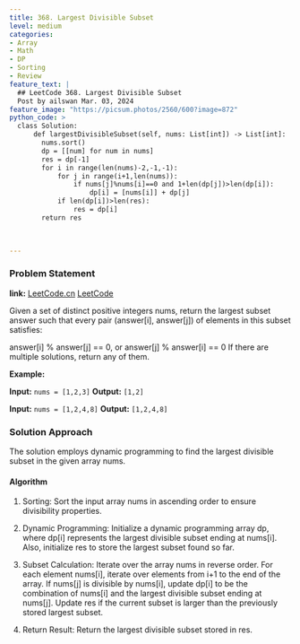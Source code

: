 ```yaml
---
title: 368. Largest Divisible Subset
level: medium
categories:
- Array
- Math
- DP
- Sorting
- Review
feature_text: |
  ## LeetCode 368. Largest Divisible Subset
  Post by ailswan Mar. 03, 2024
feature_image: "https://picsum.photos/2560/600?image=872"
python_code: >
  class Solution:
      def largestDivisibleSubset(self, nums: List[int]) -> List[int]:
        nums.sort()
        dp = [[num] for num in nums]
        res = dp[-1]
        for i in range(len(nums)-2,-1,-1):
            for j in range(i+1,len(nums)):
                if nums[j]%nums[i]==0 and 1+len(dp[j])>len(dp[i]):
                    dp[i] = [nums[i]] + dp[j]
            if len(dp[i])>len(res):
                res = dp[i]
        return res

      
         
---
```


### Problem Statement
**link:**
[LeetCode.cn](https://leetcode.cn/problems/largest-divisible-subset/)
[LeetCode](https://leetcode.com/problems/largest-divisible-subset/)

Given a set of distinct positive integers nums, return the largest subset answer such that every pair (answer[i], answer[j]) of elements in this subset satisfies:

answer[i] % answer[j] == 0, or
answer[j] % answer[i] == 0
If there are multiple solutions, return any of them.

 
**Example:**

**Input:** `nums = [1,2,3]`
**Output:** `[1,2]`
 
**Input:** `nums = [1,2,4,8]`
**Output:** `[1,2,4,8]`

### Solution Approach
The solution employs dynamic programming to find the largest divisible subset in the given array nums.

#### Algorithm
1. Sorting: Sort the input array nums in ascending order to ensure divisibility properties.

2. Dynamic Programming: Initialize a dynamic programming array dp, where dp[i] represents the largest divisible subset ending at nums[i]. Also, initialize res to store the largest subset found so far.

3. Subset Calculation: Iterate over the array nums in reverse order. For each element nums[i], iterate over elements from i+1 to the end of the array.
If nums[j] is divisible by nums[i], update dp[i] to be the combination of nums[i] and the largest divisible subset ending at nums[j].
Update res if the current subset is larger than the previously stored largest subset.

4. Return Result: Return the largest divisible subset stored in res.